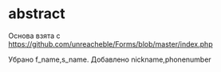 # abstract
Основа взята с https://github.com/unreacheble/Forms/blob/master/index.php

Убрано f_name,s_name.
Добавлено nickname,phonenumber
